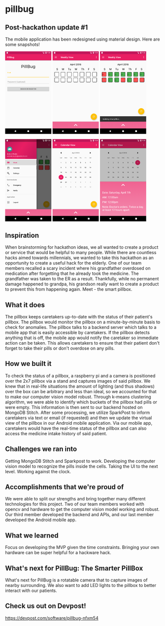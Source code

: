 # pillbug

## Post-hackathon update #1
The mobile application has been redesigned using material design. Here are some snapshots!  

<p float="left">
<img src="https://github.com/anthonyc1/pillbug/blob/master/screenshots/login.png" width="150px">
<img src="https://github.com/anthonyc1/pillbug/blob/master/screenshots/weeklyview.png" width="150px">
<img src="https://github.com/anthonyc1/pillbug/blob/master/screenshots/weeklyviewdata.png" width="150px">
</p>

<p float="left">
<img src="https://github.com/anthonyc1/pillbug/blob/master/screenshots/navigation.png" width="150px">
<img src="https://github.com/anthonyc1/pillbug/blob/master/screenshots/calendarview.png" width="150px">
<img src="https://github.com/anthonyc1/pillbug/blob/master/screenshots/calendarviewdata.png" width="150px">
</p>

## Inspiration
When brainstorming for hackathon ideas, we all wanted to create a product or service that would be helpful to many people. While there are countless hacks aimed towards millennials, we wanted to take this hackathon as an opportunity to create a useful hack for the elderly. One of our team members recalled a scary incident where his grandfather overdosed on medication after forgetting that he already took the medicine. The grandfather was taken to the ER as a result. Thankfully, while no permanent damage happened to grandpa, his grandson really want to create a product to prevent this from happening again. Meet - the smart pillbox.

## What it does
The pillbox keeps caretakers up-to-date with the status of their patient's pillbox. The pillbox would monitor the pillbox on a minute-by-minute basis to check for anomalies. The pillbox talks to a backend server which talks to a mobile app that is easily accessible by caretakers. If the pillbox detects anything that is off, the mobile app would notify the caretaker so immediate action can be taken. This allows caretakers to ensure that their patient don't forget to take their pills or don't overdose on any pills.

## How we built it
To check the status of a pillbox, a raspberry pi and a camera is positioned over the 2x7 pillbox via a stand and captures images of said pillbox. We knew that in real-life situations the amount of lighting (and thus shadows) over the box can be arbitrary and less than ideal, so we accounted for that to make our computer vision model robust. Through k-means clustering algorithm, we were able to identify which buckets of the pillbox had pills or were empty. This information is then sent to our backend hosted on MongoDB Stitch. After some processing, we utilize SparkPost to inform caretakers via text or email (if requested) and then we update the virtual view of the pillbox in our Android mobile application. Via our mobile app, caretakers would have the real-time status of the pillbox and can also access the medicine intake history of said patient.

## Challenges we ran into
Getting MongoDB Stitch and Sparkpost to work. Developing the computer vision model to recognize the pills inside the cells. Taking the UI to the next level. Working against the clock.

## Accomplishments that we're proud of
We were able to split our strengths and bring together many different technologies for this project. Two of our team members worked with opencv and hardware to get the computer vision model working and robust. Our third member developed the backend and APIs, and our last member developed the Android mobile app.

## What we learned
Focus on developing the MVP given the time constraints. Bringing your own hardware can be super helpful for a hackware hack.

## What's next for PillBug: The Smarter PillBox
What's next for PillBug is a rotatable camera that to capture images of nearby surrounding. We also want to add LED lights to the pillbox to better interact with our patients.

## Check us out on Devpost!
https://devpost.com/software/pillbug-nfxm54